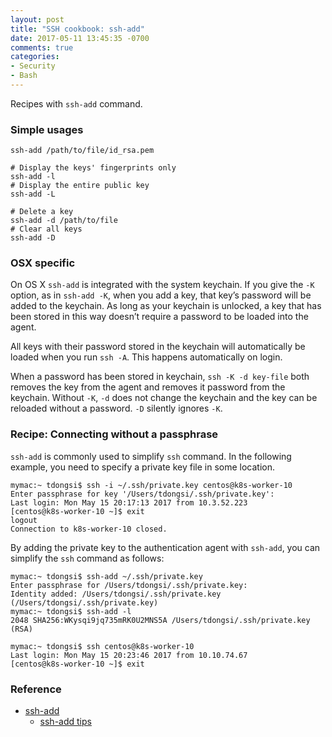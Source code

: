 ```yaml
---
layout: post
title: "SSH cookbook: ssh-add"
date: 2017-05-11 13:45:35 -0700
comments: true
categories: 
- Security
- Bash
---
```


Recipes with `ssh-add` command.

### Simple usages

``` plain Adding identity file
ssh-add /path/to/file/id_rsa.pem
```

``` plain Listing identities
# Display the keys' fingerprints only
ssh-add -l
# Display the entire public key
ssh-add -L
```

``` plain Deleting identity
# Delete a key
ssh-add -d /path/to/file
# Clear all keys
ssh-add -D
```

### OSX specific

On OS X `ssh-add` is integrated with the system keychain. If you give the `-K` option, as in `ssh-add -K`, when you add a key, that key’s password will be added to the keychain. As long as your keychain is unlocked, a key that has been stored in this way doesn’t require a password to be loaded into the agent.

All keys with their password stored in the keychain will automatically be loaded when you run `ssh -A`. This happens automatically on login.

When a password has been stored in keychain, `ssh -K -d key-file` both removes the key from the agent and removes it password from the keychain. Without `-K`, `-d` does not change the keychain and the key can be reloaded without a password. `-D` silently ignores `-K`.

### Recipe: Connecting without a passphrase

`ssh-add` is commonly used to simplify `ssh` command. 
In the following example, you need to specify a private key file in some location.

``` plain Before
mymac:~ tdongsi$ ssh -i ~/.ssh/private.key centos@k8s-worker-10
Enter passphrase for key '/Users/tdongsi/.ssh/private.key':
Last login: Mon May 15 20:17:13 2017 from 10.3.52.223
[centos@k8s-worker-10 ~]$ exit
logout
Connection to k8s-worker-10 closed.
```

By adding the private key to the authentication agent with `ssh-add`, you can simplify the `ssh` command as follows:

``` plain After
mymac:~ tdongsi$ ssh-add ~/.ssh/private.key
Enter passphrase for /Users/tdongsi/.ssh/private.key:
Identity added: /Users/tdongsi/.ssh/private.key (/Users/tdongsi/.ssh/private.key)
mymac:~ tdongsi$ ssh-add -l
2048 SHA256:WKysqi9jq735mRK0U2MNS5A /Users/tdongsi/.ssh/private.key (RSA)

mymac:~ tdongsi$ ssh centos@k8s-worker-10
Last login: Mon May 15 20:23:46 2017 from 10.10.74.67
[centos@k8s-worker-10 ~]$ exit
```

### Reference

* [ssh-add](https://help.github.com/articles/error-permission-denied-publickey/)
  * [ssh-add tips](http://stuff-things.net/2016/02/11/stupid-ssh-add-tricks/)
